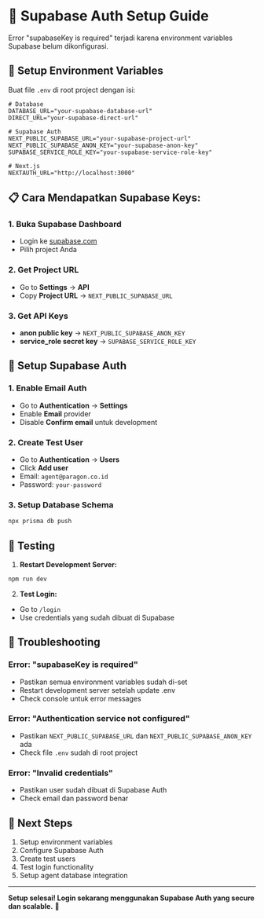 # 🔐 Supabase Auth Setup Guide

Error "supabaseKey is required" terjadi karena environment variables Supabase belum dikonfigurasi.

## 🚀 **Setup Environment Variables**

Buat file `.env` di root project dengan isi:

```env
# Database
DATABASE_URL="your-supabase-database-url"
DIRECT_URL="your-supabase-direct-url"

# Supabase Auth
NEXT_PUBLIC_SUPABASE_URL="your-supabase-project-url"
NEXT_PUBLIC_SUPABASE_ANON_KEY="your-supabase-anon-key"
SUPABASE_SERVICE_ROLE_KEY="your-supabase-service-role-key"

# Next.js
NEXTAUTH_URL="http://localhost:3000"
```

## 📋 **Cara Mendapatkan Supabase Keys:**

### 1. **Buka Supabase Dashboard**
- Login ke [supabase.com](https://supabase.com)
- Pilih project Anda

### 2. **Get Project URL**
- Go to **Settings** → **API**
- Copy **Project URL** → `NEXT_PUBLIC_SUPABASE_URL`

### 3. **Get API Keys**
- **anon public key** → `NEXT_PUBLIC_SUPABASE_ANON_KEY`
- **service_role secret key** → `SUPABASE_SERVICE_ROLE_KEY`

## 🔧 **Setup Supabase Auth**

### 1. **Enable Email Auth**
- Go to **Authentication** → **Settings**
- Enable **Email** provider
- Disable **Confirm email** untuk development

### 2. **Create Test User**
- Go to **Authentication** → **Users**
- Click **Add user**
- Email: `agent@paragon.co.id`
- Password: `your-password`

### 3. **Setup Database Schema**
```bash
npx prisma db push
```

## 🎯 **Testing**

1. **Restart Development Server:**
```bash
npm run dev
```

2. **Test Login:**
- Go to `/login`
- Use credentials yang sudah dibuat di Supabase

## 🐛 **Troubleshooting**

### Error: "supabaseKey is required"
- Pastikan semua environment variables sudah di-set
- Restart development server setelah update .env
- Check console untuk error messages

### Error: "Authentication service not configured"
- Pastikan `NEXT_PUBLIC_SUPABASE_URL` dan `NEXT_PUBLIC_SUPABASE_ANON_KEY` ada
- Check file `.env` sudah di root project

### Error: "Invalid credentials"
- Pastikan user sudah dibuat di Supabase Auth
- Check email dan password benar

## 📝 **Next Steps**

1. Setup environment variables
2. Configure Supabase Auth
3. Create test users
4. Test login functionality
5. Setup agent database integration

---

**Setup selesai! Login sekarang menggunakan Supabase Auth yang secure dan scalable.** 🎉
